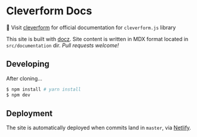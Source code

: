 ﻿# Cleverform Docs

📄 Visit [cleverform](https://cleverform.netlify.app/) for official documentation for `cleverform.js` library

This site is built with [docz](https://www.docz.site/). Site content is written in MDX format located in `src/documentation` dir. _Pull requests welcome!_


## Developing
After cloning...

``` bash
$ npm install # yarn install
$ npm dev
```

## Deployment

The site is automatically deployed when commits land in `master`, via [Netlify](https://www.netlify.com/).
